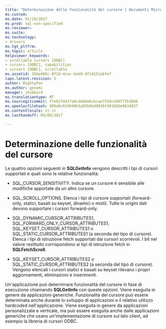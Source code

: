 ```yaml
---
title: "Determinazione delle funzionalità del cursore | Documenti Microsoft"
ms.custom: 
ms.date: 01/19/2017
ms.prod: sql-non-specified
ms.reviewer: 
ms.suite: 
ms.technology:
- drivers
ms.tgt_pltfrm: 
ms.topic: article
helpviewer_keywords:
- scrollable cursors [ODBC]
- cursors [ODBC], capabilities
- cursors [ODBC], scrollable
ms.assetid: 35be486c-8f2d-4cec-beb8-df14151abfef
caps.latest.revision: 5
author: MightyPen
ms.author: genemi
manager: jhubbard
ms.translationtype: MT
ms.sourcegitcommit: f7e6274d77a9cdd4de6cbcaef559ca99f77b3608
ms.openlocfilehash: 899a0c01994963a95b6b40936f481882e9634927
ms.contentlocale: it-it
ms.lasthandoff: 09/09/2017

---
```

# <a name="determining-cursor-capabilities"></a>Determinazione delle funzionalità del cursore
Le quattro opzioni seguenti in **SQLGetInfo** vengono descritti i tipi di cursori supportati e quali sono le relative funzionalità:  
  
-   SQL_CURSOR_SENSITIVITY. Indica se un cursore è sensibile alle modifiche apportate da un altro cursore.  
  
-   SQL_SCROLL_OPTIONS. Elenca i tipi di cursore supportati (forward-only, statici, basati su keyset, dinamici o misti). Tutte le origini dati devono supportare i cursori forward-only.  
  
-   SQL_DYNAMIC_CURSOR_ATTRIBUTES1, SQL_FORWARD_ONLY_CURSOR_ATTRIBUTES1, SQL_KEYSET_CURSOR_ATTRIBUTES1 o SQL_STATIC_CURSOR_ATTRIBUTES1 (a seconda del tipo di cursore). Elenca i tipi di istruzione fetch supportati dai cursori scorrevoli. I bit nel valore restituito corrispondono ai tipi di istruzione fetch in **SQLFetchScroll**.  
  
-   SQL_KEYSET_CURSOR_ATTRIBUTES2 o SQL_STATIC_CURSOR_ATTRIBUTES2 (a seconda del tipo di cursore). Vengono elencati i cursori statici e basati su keyset rilevano i propri aggiornamenti, eliminazioni e inserimenti.  
  
 Un'applicazione può determinare funzionalità del cursore in fase di esecuzione chiamando **SQLGetInfo** con queste opzioni. Viene eseguita in genere da applicazioni generiche. Funzionalità del cursore può essere determinata anche durante lo sviluppo di applicazioni e il relativo utilizzo hardcoded nell'applicazione. Viene eseguita in genere da applicazioni personalizzate e verticale, ma può essere eseguita anche dalle applicazioni generiche che usano un'implementazione di cursore sul lato client, ad esempio la libreria di cursori ODBC.

